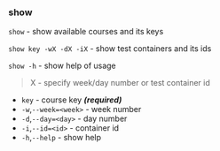 ### show

`show` - show available courses and its keys

`show key -wX -dX -iX` - show test containers and its ids

`show -h` - show help of usage

> X - specify week/day number or test container id

* `key` - course key **_(required)_**
* `-w`,`--week=<week>` - week number
* `-d`,`--day=<day>` - day number
* `-i`,`--id=<id>` - container id
* `-h`,`--help` - show help
